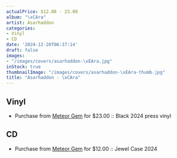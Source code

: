 ```yaml
---
actualPrice: $12.00 - 23.00
album: "\xCAra"
artist: Asarhaddon
categories:
- Vinyl
- CD
date: '2024-12-20T06:37:14'
draft: false
images:
- "/images/covers/asarhaddon-\xEAra.jpg"
inStock: true
thumbnailImage: "/images/covers/asarhaddon-\xEAra-thumb.jpg"
title: "Asarhaddon - \xCAra"
---
```


## Vinyl
* Purchase from [Meteor Gem](https://meteor-gem.com/products/asarhaddon-era-lp) for $23.00 :: Black 2024 press vinyl
## CD
* Purchase from [Meteor Gem](https://meteor-gem.com/products/asarhaddon-era-cd) for $12.00 :: Jewel Case 2024
